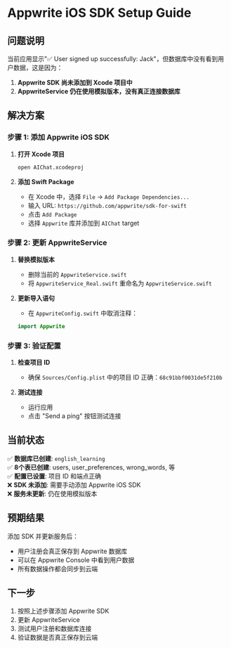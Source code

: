 # Appwrite iOS SDK Setup Guide

## 问题说明
当前应用显示"✅ User signed up successfully: Jack"，但数据库中没有看到用户数据，这是因为：

1. **Appwrite SDK 尚未添加到 Xcode 项目中**
2. **AppwriteService 仍在使用模拟版本，没有真正连接数据库**

## 解决方案

### 步骤 1: 添加 Appwrite iOS SDK

1. **打开 Xcode 项目**
   ```bash
   open AIChat.xcodeproj
   ```

2. **添加 Swift Package**
   - 在 Xcode 中，选择 `File` → `Add Package Dependencies...`
   - 输入 URL: `https://github.com/appwrite/sdk-for-swift`
   - 点击 `Add Package`
   - 选择 `Appwrite` 库并添加到 `AIChat` target

### 步骤 2: 更新 AppwriteService

1. **替换模拟版本**
   - 删除当前的 `AppwriteService.swift`
   - 将 `AppwriteService_Real.swift` 重命名为 `AppwriteService.swift`

2. **更新导入语句**
   - 在 `AppwriteConfig.swift` 中取消注释：
   ```swift
   import Appwrite
   ```

### 步骤 3: 验证配置

1. **检查项目 ID**
   - 确保 `Sources/Config.plist` 中的项目 ID 正确：`68c91bbf0031de5f210b`

2. **测试连接**
   - 运行应用
   - 点击 "Send a ping" 按钮测试连接

## 当前状态

✅ **数据库已创建**: `english_learning`  
✅ **8个表已创建**: users, user_preferences, wrong_words, 等  
✅ **配置已设置**: 项目 ID 和端点正确  
❌ **SDK 未添加**: 需要手动添加 Appwrite iOS SDK  
❌ **服务未更新**: 仍在使用模拟版本  

## 预期结果

添加 SDK 并更新服务后：
- 用户注册会真正保存到 Appwrite 数据库
- 可以在 Appwrite Console 中看到用户数据
- 所有数据操作都会同步到云端

## 下一步

1. 按照上述步骤添加 Appwrite SDK
2. 更新 AppwriteService
3. 测试用户注册和数据库连接
4. 验证数据是否真正保存到云端
